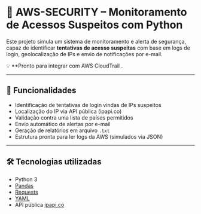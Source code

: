 # 🔐 AWS-SECURITY – Monitoramento de Acessos Suspeitos com Python

Este projeto simula um sistema de monitoramento e alerta de segurança, capaz de identificar **tentativas de acesso suspeitas** com base em logs de login, geolocalização de IPs e envio de notificações por e-mail.

💡 **Pronto para integrar com AWS CloudTrail  .

---

## 📌 Funcionalidades

-  Identificação de tentativas de login vindas de IPs suspeitos
-  Localização do IP via API pública (ipapi.co)
-  Validação contra uma lista de países permitidos
-  Envio automático de alertas por e-mail
-  Geração de relatórios em arquivo `.txt`
-  Estrutura pronta para ler logs da AWS (simulados via JSON)

---

## 🛠️ Tecnologias utilizadas

- Python 3
- [Pandas](https://pandas.pydata.org/)
- [Requests](https://requests.readthedocs.io/)
- [YAML](https://pyyaml.org/)
- API pública [ipapi.co](https://ipapi.co/)


